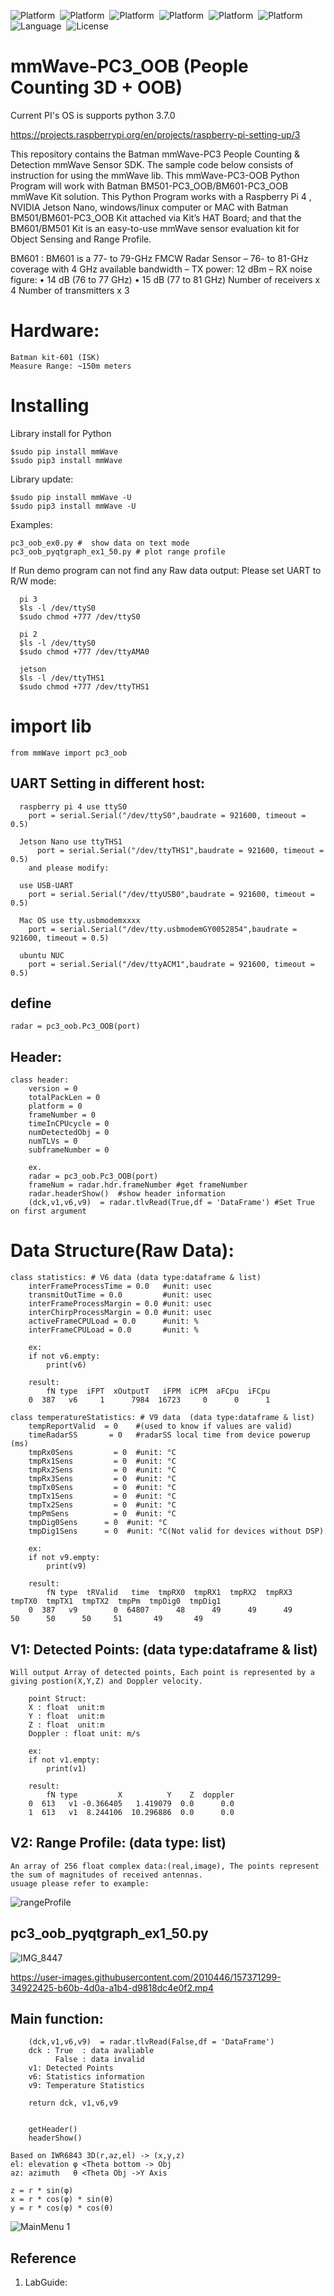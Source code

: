 ![Platform](https://img.shields.io/badge/Raspberry-Pi3-orange.svg)&nbsp;
![Platform](https://img.shields.io/badge/Raspberry-Pi4-orange.svg)&nbsp;
![Platform](https://img.shields.io/badge/ubuntu-NCU-orange.svg)&nbsp;
![Platform](https://img.shields.io/badge/Win-OS-blue)&nbsp;
![Platform](https://img.shields.io/badge/Mac-OS-lightgrey)&nbsp;
![Platform](https://img.shields.io/badge/Jeson-Nano-green.svg)&nbsp;
![Language](https://img.shields.io/badge/python-%3E3.6%20-green.svg)&nbsp;
![License](http://img.shields.io/badge/license-MIT-green.svg?style=flat)

# mmWave-PC3_OOB (People Counting 3D + OOB)

Current PI's OS is supports python 3.7.0

https://projects.raspberrypi.org/en/projects/raspberry-pi-setting-up/3


This repository contains the Batman mmWave-PC3 People Counting & Detection mmWave Sensor SDK. The sample code below consists of instruction for using the mmWave lib. This mmWave-PC3-OOB Python Program will work with Batman BM501-PC3_OOB/BM601-PC3_OOB mmWave Kit solution. This Python Program works with a Raspberry Pi 4 , NVIDIA Jetson Nano, windows/linux computer or MAC with Batman BM501/BM601-PC3_OOB Kit attached via Kit’s HAT Board; and that the BM601/BM501 Kit is an easy-to-use mmWave sensor evaluation kit for Object Sensing and Range Profile. 

BM601 :
BM601 is a 77- to 79-GHz FMCW Radar Sensor
	– 76- to 81-GHz coverage with 4 GHz available bandwidth
	– TX power: 12 dBm
	– RX noise figure:
	• 14 dB (76 to 77 GHz)
	• 15 dB (77 to 81 GHz)
	Number of receivers x 4
	Number of transmitters x 3


# Hardware:
    Batman kit-601 (ISK)
    Measure Range: ~150m meters
    
# Installing

Library install for Python

    $sudo pip install mmWave
    $sudo pip3 install mmWave

Library update:

    $sudo pip install mmWave -U
    $sudo pip3 install mmWave -U

Examples:
    
    pc3_oob_ex0.py #  show data on text mode
    pc3_oob_pyqtgraph_ex1_50.py # plot range profile 
    
If Run demo program can not find any Raw data output:
      Please set UART to R/W mode: 
      
      pi 3
      $ls -l /dev/ttyS0
      $sudo chmod +777 /dev/ttyS0
      
      pi 2 
      $ls -l /dev/ttyS0
      $sudo chmod +777 /dev/ttyAMA0
      
      jetson
      $ls -l /dev/ttyTHS1
      $sudo chmod +777 /dev/ttyTHS1



 # import lib

    from mmWave import pc3_oob

## UART Setting in different host:
	  raspberry pi 4 use ttyS0
	    port = serial.Serial("/dev/ttyS0",baudrate = 921600, timeout = 0.5)

	  Jetson Nano use ttyTHS1
	      port = serial.Serial("/dev/ttyTHS1",baudrate = 921600, timeout = 0.5)
	    and please modify: 

	  use USB-UART
	    port = serial.Serial("/dev/ttyUSB0",baudrate = 921600, timeout = 0.5)

	  Mac OS use tty.usbmodemxxxx
	    port = serial.Serial("/dev/tty.usbmodemGY0052854",baudrate = 921600, timeout = 0.5)

	  ubuntu NUC
	    port = serial.Serial("/dev/ttyACM1",baudrate = 921600, timeout = 0.5)


## define

    radar = pc3_oob.Pc3_OOB(port)

## Header:

    class header:
        version = 0
        totalPackLen = 0
        platform = 0
        frameNumber = 0
        timeInCPUcycle = 0
        numDetectedObj = 0
        numTLVs = 0
        subframeNumber = 0
        
        ex.
        radar = pc3_oob.Pc3_OOB(port)
        frameNum = radar.hdr.frameNumber #get frameNumber  
        radar.headerShow()  #show header information
        (dck,v1,v6,v9)  = radar.tlvRead(True,df = 'DataFrame') #Set True on first argument
 
 # Data Structure(Raw Data):
        
    class statistics: # V6 data (data type:dataframe & list)
        interFrameProcessTime = 0.0   #unit: usec
        transmitOutTime = 0.0         #unit: usec
        interFrameProcessMargin = 0.0 #unit: usec
        interChirpProcessMargin = 0.0 #unit: usec
        activeFrameCPULoad = 0.0      #unit: %
        interFrameCPULoad = 0.0       #unit: %
        
        ex:
        if not v6.empty:
            print(v6)
            
        result:
            fN type  iFPT  xOutputT   iFPM  iCPM  aFCpu  iFCpu
        0  387   v6     1      7984  16723     0      0      1
        
    class temperatureStatistics: # V9 data  (data type:dataframe & list)
        tempReportValid  = 0    #(used to know if values are valid)
        timeRadarSS       = 0   #radarSS local time from device powerup (ms)
        tmpRx0Sens         = 0  #unit: °C
        tmpRx1Sens         = 0  #unit: °C
        tmpRx2Sens         = 0  #unit: °C
        tmpRx3Sens         = 0  #unit: °C
        tmpTx0Sens         = 0  #unit: °C
        tmpTx1Sens         = 0  #unit: °C
        tmpTx2Sens         = 0  #unit: °C
        tmpPmSens          = 0  #unit: °C
        tmpDig0Sens      = 0  #unit: °C
        tmpDig1Sens      = 0  #unit: °C(Not valid for devices without DSP)
        
        ex: 
        if not v9.empty: 
            print(v9) 
        
        result:   
            fN type  tRValid   time  tmpRX0  tmpRX1  tmpRX2  tmpRX3  tmpTX0  tmpTX1  tmpTX2  tmpPm  tmpDig0  tmpDig1
        0  387   v9        0  64807      48      49      49      49      50      50      50     51       49       49


## V1: Detected Points: (data type:dataframe & list)
    Will output Array of detected points, Each point is represented by a giving postion(X,Y,Z) and Doppler velocity.
    
        point Struct:
        X : float  unit:m
        Y : float  unit:m
        Z : float  unit:m
        Doppler : float unit: m/s
        
        ex:
        if not v1.empty:
            print(v1)
        
        result:
            fN type         X          Y    Z  doppler
        0  613   v1 -0.366405   1.419079  0.0      0.0
        1  613   v1  8.244106  10.296886  0.0      0.0
    
 ## V2: Range Profile: (data type: list)
    An array of 256 float complex data:(real,image), The points represent the sum of magnitudes of received antennas.
    usuage please refer to example:
    
    
![rangeProfile](https://user-images.githubusercontent.com/2010446/156333660-f31976ff-c343-457e-906a-c10b450d0246.jpg)
  
    
    
    
## pc3_oob_pyqtgraph_ex1_50.py 

![IMG_8447](https://user-images.githubusercontent.com/2010446/156317589-6bacf303-bf2e-4d5d-864d-61b30aa14410.jpg)

https://user-images.githubusercontent.com/2010446/157371299-34922425-b60b-4d0a-a1b4-d9818dc4e0f2.mp4

  
## Main function:
 
        (dck,v1,v6,v9)  = radar.tlvRead(False,df = 'DataFrame')
        dck : True  : data avaliable
              False : data invalid
        v1: Detected Points
        v6: Statistics information
        v9: Temperature Statistics

        return dck, v1,v6,v9 
      
   
        getHeader()
        headerShow()
        
    Based on IWR6843 3D(r,az,el) -> (x,y,z)
    el: elevation φ <Theta bottom -> Obj    
    az: azimuth   θ <Theta Obj ->Y Axis 
    
    z = r * sin(φ)
    x = r * cos(φ) * sin(θ)
    y = r * cos(φ) * cos(θ)
    
 ![MainMenu 1](https://github.com/bigheadG/imageDir/blob/master/objGeoSmall.png)
			


## Reference

 
1. LabGuide: 



